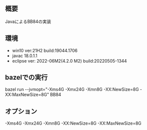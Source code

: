 ## 概要
JavaによるBB84の実装


## 環境
- win10 ver:21H2  build:19044.1706
- javac 18.0.1.1
- eclipse ver: 2022-06M2(4.2.0 M2)  build:20220505-1344

## bazelでの実行
bazel run --jvmopt="-Xms4G -Xmx24G -Xmn8G -XX:NewSize=8G -XX:MaxNewSize=8G" BB84

## オプション
-Xms4G -Xmx24G -Xmn8G -XX:NewSize=8G -XX:MaxNewSize=8G 
